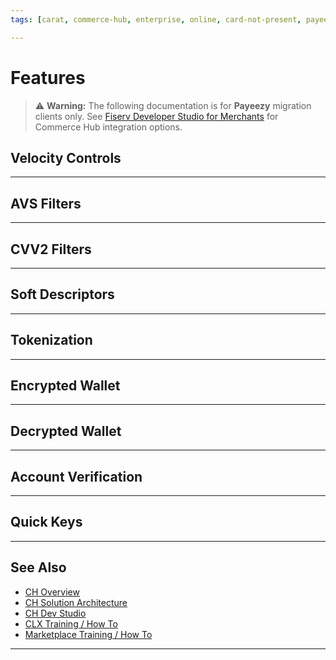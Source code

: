 ```yaml
---
tags: [carat, commerce-hub, enterprise, online, card-not-present, payeezy]

---
```


# Features

<!-- theme: danger -->
>  :warning: **Warning:** The following documentation is for **Payeezy** migration clients only. See [Fiserv Developer Studio for Merchants](https://developer.fiserv.com/merchants) for Commerce Hub integration options.

## Velocity Controls

<!-- type: row -->

<!-- type: card
title: API
description: In Commerce Hub, the Velocity controls are not applied to Tagged Pre-Auth Completion/Capture (Transaction Type 32); whereas they were applied to this transaction type in Payeezy.
In Commerce Hub, the Velocity controls are applied to Tagged Refunds (Transaction Type 34); whereas they were not applied to this transaiction type in Payeezy.
The Cumulative Amount Velocity Controls are only checked against the totals of previously approved transactions.
-->

<!-- type: card
title: Configuration
description: Configuration not available in Marketplace to apply Cumulative Amount controls to “All” transactions (vs. approved).
For $ based controls, Marketplace/Commerce Hub requires a currency to be selected for each control.  In Payeezy the Currency was set at the terminal/outlet MID (vs. each control).
-->

<!-- type: row-end -->

<!-- type: row -->

<!-- type: card
title: Virtual Terminal
description: Same as API (above)
-->
<!-- type: card
title: Reporting
description: A canned report for all transactions declined by any type of Fraud Control (including Velocity Controls) is available in Payeezy Gateway.  In Client Line Enterprise, the merchant can configure a report that queries for all relevant response codes associated with a decline due to fraud filter.

-->
<!-- type: row-end -->
---
## AVS Filters
<!-- type: row -->
<!-- type: card
title: API
description: 
In Payeezy Gateway AVS Filters were applied to Pre-Auth and Purchase transactions, in Commerce Hub they are applied to these and Tagged Refunds.  The AVS Response Codes themselves have changed, but the application of filters remains the same.

In Payeezy Gateway, an AVS response code will not be returned for a transaction unless one of these filters is enabled; in Commerce Hub a filter does not need to be enabled to get a response.
-->
<!-- type: card
title: Configuration
description: 
In Payeezy the AVS Filters were applied across all card brands, in Marketplace/Commerce Hub the AVS Filters are set for each of the 4 major card brands separately.

In Payeezy the configurate was set to filter out / reject the transactions with that response code; Marketplace/Commerce Hub the configuration drives which transactions are allowable (a list of acceptable codes vs. a filter).  One exception is that if no codes are configured they will all be considered acceptable.

-->
<!-- type: row-end -->
<!-- type: row -->
<!-- type: card
title: Virtual Terminal
description: Same as API (above)
-->
<!-- type: card
title: Reporting
description: A canned report for all transactions declined by any type of Fraud Control (including AVS Filters) is available in Payeezy Gateway.  In Client Line Enterprise, the merchant can configure a report that queries for all relevant response codes associated with a decline due to fraud filter.

-->
<!-- type: row-end -->
---
## CVV2 Filters
<!-- type: row -->
<!-- type: card
title: API
description: 
No change in Filters.  The CVV Response Codes themselves have changed, but the application of filters remains the same.

In Payeezy Gateway, an CVV response code will not be returned for a transaction unless one of these filters is enabled; in Commerce Hub a filter does not need to be enabled to get a response.
-->
<!-- type: card
title: Configuration
description: 
In Payeezy the CVV Filters were applied across all card brands, in Marketplace/Commerce Hub the AVS Filters are set for each of the 4 major card brands separately.

In Payeezy the configurate was set to filter out / reject the transactions with that response code; Marketplace/Commerce Hub the configuration drives which transactions are allowable (a list of acceptable codes vs. a filter).  One exception is that if no codes are configured they will all be considered acceptable.


-->
<!-- type: row-end -->
<!-- type: row -->
<!-- type: card
title: Virtual Terminal
description: Same as API (above)
-->
<!-- type: card
title: Reporting
description: A canned report for all transactions declined by any type of Fraud Control (including CVV2 Filters) is available in Payeezy Gateway.  In Client Line Enterprise, the merchant can configure a report that queries for all relevant response codes associated with a decline due to fraud filter.

-->
<!-- type: row-end -->
---
## Soft Descriptors
<!-- type: row -->
<!-- type: card
title: API
description: 
One element (mvv_maid) is not available in Commerce Hub, no functional impact.

Commerce Hub allows Soft Descriptors for all merchants, in Payeezy the North Merchant Master configuration was used to determine if the elements would be accepted in the API.
-->
<!-- type: card
title: Configuration
description: 
To enable Soft Descriptors if Virtual Terminal, a self-service configuration was available in Payeezy (after the North Merchant Master configuration is set).  In Commerce Hub this is not available (see Virtual Terminal details).
-->
<!-- type: row-end -->
<!-- type: row -->
<!-- type: card
title: Virtual Terminal
description: In Payeezy, soft descriptors could be entered in Virtual Terminal for transactions where the configuration was enabled; in Commerce Hub / Client Line Enterprise Virtual Terminal Soft Descriptors cannot be entered.
-->
<!-- type: card
title: Reporting
description: No Change
-->
<!-- type: row-end -->
---

## Tokenization

---

## Encrypted Wallet

---

## Decrypted Wallet

---

## Account Verification

---

## Quick Keys

---

## See Also

- [CH Overview](?path=docs/Resources/API-Documents/Payments_VAS/Verification.md)
- [CH Solution Architecture](?path=docs/Resources/API-Documents/Payments_VAS/Verification.md)
- [CH Dev Studio](?path=docs/Resources/API-Documents/Payments_VAS/Verification.md)
- [CLX Training / How To](?path=docs/Resources/API-Documents/Payments_VAS/Verification.md)
- [Marketplace Training / How To](?path=docs/Resources/API-Documents/Payments_VAS/Verification.md)


---
